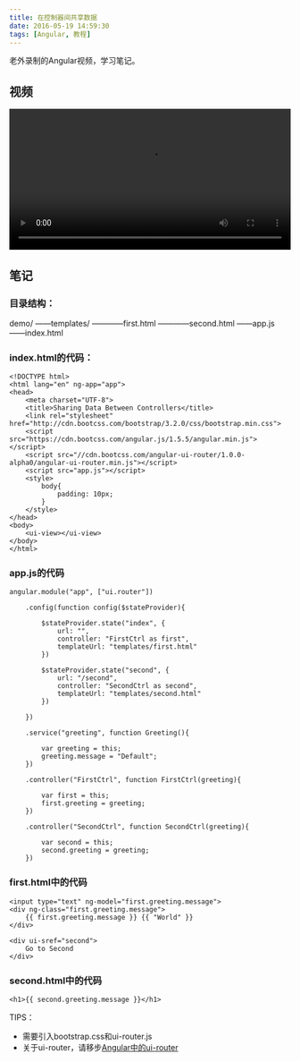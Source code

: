 ```yaml
---
title: 在控制器间共享数据
date: 2016-05-19 14:59:30
tags: [Angular, 教程]
---
```

老外录制的Angular视频，学习笔记。
<!--more-->

## 视频

<video src="http://7xtoaz.com1.z0.glb.clouddn.com/4.Sharing%20Data%20Between%20Controllers.mp4" controls="true" width="100%"></video>

## 笔记

### 目录结构：
demo/
——templates/
————first.html
————second.html
——app.js
——index.html

### index.html的代码：

```
<!DOCTYPE html>
<html lang="en" ng-app="app">
<head>
	<meta charset="UTF-8">
	<title>Sharing Data Between Controllers</title>
	<link rel="stylesheet" href="http://cdn.bootcss.com/bootstrap/3.2.0/css/bootstrap.min.css">
	<script src="https://cdn.bootcss.com/angular.js/1.5.5/angular.min.js"></script>
	<script src="//cdn.bootcss.com/angular-ui-router/1.0.0-alpha0/angular-ui-router.min.js"></script>
	<script src="app.js"></script>
	<style>
		body{
			padding: 10px;
		}
	</style>
</head>
<body>
	<ui-view></ui-view>
</body>
</html>
```

### app.js的代码

```
angular.module("app", ["ui.router"])
	
	.config(function config($stateProvider){

		$stateProvider.state("index", {
			url: "",
			controller: "FirstCtrl as first",
			templateUrl: "templates/first.html"
		})

		$stateProvider.state("second", {
			url: "/second",
			controller: "SecondCtrl as second",
			templateUrl: "templates/second.html"
		})

	})

	.service("greeting", function Greeting(){

		var greeting = this;
		greeting.message = "Default";
	})

	.controller("FirstCtrl", function FirstCtrl(greeting){

		var first = this;
		first.greeting = greeting;
	})
	
	.controller("SecondCtrl", function SecondCtrl(greeting){

		var second = this;
		second.greeting = greeting;
	})
```

### first.html中的代码

```
<input type="text" ng-model="first.greeting.message">
<div ng-class="first.greeting.message">
	{{ first.greeting.message }} {{ "World" }}
</div>

<div ui-sref="second">
	Go to Second
</div>
```

### second.html中的代码

```
<h1>{{ second.greeting.message }}</h1>
```

TIPS：
+ 需要引入bootstrap.css和ui-router.js
+ 关于ui-router，请移步[Angular中的ui-router](http://xiguaaxigua.cn/2016/05/19/ui-router-angular/)